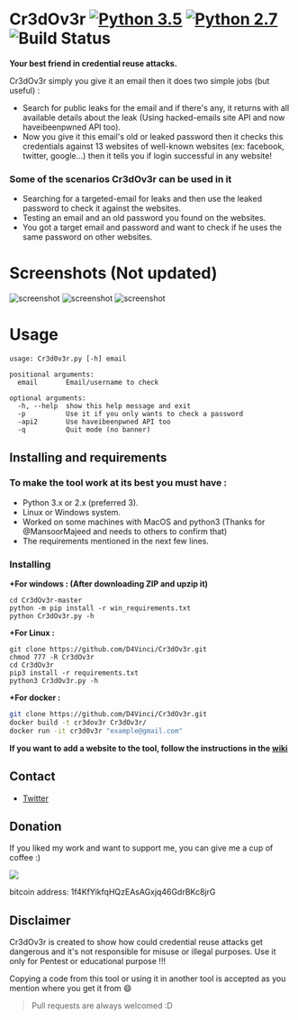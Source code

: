 # Cr3dOv3r [![Python 3.5](https://img.shields.io/badge/Python-3.5-yellow.svg)](http://www.python.org/download/) [![Python 2.7](https://img.shields.io/badge/Python-2.7-yellow.svg)](http://www.python.org/download/) ![Build Status](https://img.shields.io/badge/Version-0.3-red.svg)

**Your best friend in credential reuse attacks.**

Cr3dOv3r simply you give it an email then it does two simple jobs (but useful) :
- Search for public leaks for the email and if there's any, it returns with all available details about the leak (Using hacked-emails site API and now haveibeenpwned API too).
- Now you give it this email's old or leaked password then it checks this credentials against 13 websites of well-known websites (ex: facebook, twitter, google...) then it tells you if login successful in any website!

### Some of the scenarios Cr3dOv3r can be used in it
- Searching for a targeted-email for leaks and then use the leaked password to check it against the websites.
- Testing an email and an old password you found on the websites.
- You got a target email and password and want to check if he uses the same password on other websites.

# Screenshots (Not updated)
![screenshot](https://github.com/D4Vinci/Cr3dOv3r/blob/master/Data/Email1-p1.png)
![screenshot](https://github.com/D4Vinci/Cr3dOv3r/blob/master/Data/Email1-p2.png)
![screenshot](https://github.com/D4Vinci/Cr3dOv3r/blob/master/Data/Email2.png)

# Usage
```
usage: Cr3d0v3r.py [-h] email

positional arguments:
  email       Email/username to check

optional arguments:
  -h, --help  show this help message and exit
  -p          Use it if you only wants to check a password
  -api2       Use haveibeenpwned API too
  -q          Quit mode (no banner)

```

## Installing and requirements
### To make the tool work at its best you must have :
- Python 3.x or 2.x (preferred 3).
- Linux or Windows system.
- Worked on some machines with MacOS and python3 (Thanks for @MansoorMajeed and needs to others to confirm that)
- The requirements mentioned in the next few lines.

### Installing
**+For windows : (After downloading ZIP and upzip it)**
```
cd Cr3dOv3r-master
python -m pip install -r win_requirements.txt
python Cr3dOv3r.py -h
```
**+For Linux :**
```
git clone https://github.com/D4Vinci/Cr3dOv3r.git
chmod 777 -R Cr3dOv3r
cd Cr3dOv3r
pip3 install -r requirements.txt
python3 Cr3dOv3r.py -h
```

**+For docker :**
```bash
git clone https://github.com/D4Vinci/Cr3dOv3r.git
docker build -t cr3dov3r Cr3dOv3r/
docker run -it cr3d0v3r "example@gmail.com"
```


**If you want to add a website to the tool, follow the instructions in the [wiki](https://github.com/D4Vinci/Cr3dOv3r/wiki)**

## Contact
- [Twitter](https://twitter.com/D4Vinci1)

## Donation
If you liked my work and want to support me, you can give me a cup of coffee :)

<img src="https://github.com/D4Vinci/Dr0p1t-Framework/blob/master/donate.png"></img>

bitcoin address: 1f4KfYikfqHQzEAsAGxjq46GdrBKc8jrG

## Disclaimer
Cr3dOv3r is created to show how could credential reuse attacks get dangerous and it's not responsible for misuse or illegal purposes. Use it only for Pentest or educational purpose !!!

Copying a code from this tool or using it in another tool is accepted as you mention where you get it from :smile:

> Pull requests are always welcomed :D
